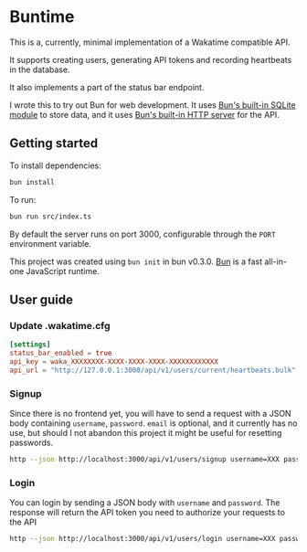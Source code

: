 # Buntime

This is a, currently, minimal implementation of a Wakatime compatible API.

It supports creating users, generating API tokens and recording heartbeats in the database.

It also implements a part of the status bar endpoint.

I wrote this to try out Bun for web development. It uses [Bun's built-in SQLite module](https://github.com/oven-sh/bun#bunsqlite-sqlite3-module)
to store data, and it uses [Bun's built-in HTTP server](https://github.com/oven-sh/bun#bunserve---fast-http-server)
for the API.

## Getting started

To install dependencies:

```bash
bun install
```

To run:

```bash
bun run src/index.ts
```

By default the server runs on port 3000, configurable through the `PORT` environment variable.

This project was created using `bun init` in bun v0.3.0. [Bun](https://bun.sh) is a fast all-in-one JavaScript runtime.

## User guide

### Update .wakatime.cfg

```toml
[settings]
status_bar_enabled = true
api_key = waka_XXXXXXXX-XXXX-XXXX-XXXX-XXXXXXXXXXXX
api_url = "http://127.0.0.1:3000/api/v1/users/current/heartbeats.bulk"
```

### Signup

Since there is no frontend yet, you will have to send a request with a JSON body
containing `username`, `password`. `email` is optional, and it currently has no use, but
should I not abandon this project it might be useful for resetting passwords.

```sh
http --json http://localhost:3000/api/v1/users/signup username=XXX password=XXX email=(optional)
```

### Login

You can login by sending a JSON body with `username` and `password`. The response will
return the API token you need to authorize your requests to the API

```sh
http --json http://localhost:3000/api/v1/users/login username=XXX password=XXX
```
